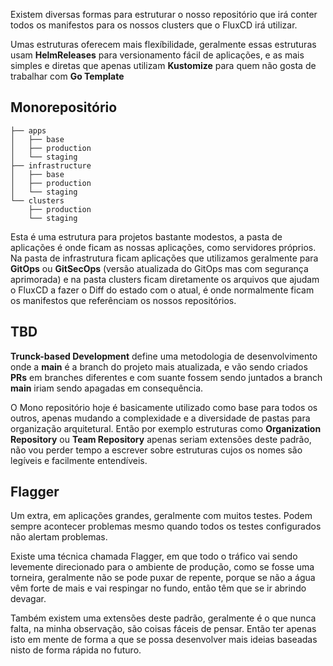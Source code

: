 Existem diversas formas para estruturar o nosso repositório que irá conter todos os manifestos para os nossos clusters que o FluxCD irá utilizar. 

Umas estruturas oferecem mais flexíbilidade, geralmente essas estruturas usam **HelmReleases** para versionamento fácil de aplicações, e as mais simples e diretas que apenas utilizam **Kustomize** para quem não gosta de trabalhar com **Go Template**

## Monorepositório

```console
├── apps
│   ├── base
│   ├── production 
│   └── staging
├── infrastructure
│   ├── base
│   ├── production 
│   └── staging
└── clusters
    ├── production
    └── staging
```

Esta é uma estrutura para projetos bastante modestos, a pasta de aplicações é onde ficam as nossas aplicações, como servidores próprios. Na pasta de infrastrutura ficam aplicações que utilizamos geralmente para **GitOps** ou **GitSecOps** (versão atualizada do GitOps mas com segurança aprimorada) e na pasta clusters ficam diretamente os arquivos que ajudam o FluxCD a fazer o Diff do estado com o atual, é onde normalmente ficam os manifestos que referênciam os nossos repositórios.

## TBD

**Trunck-based Development** define uma metodologia de desenvolvimento onde a **main** é a branch do projeto mais atualizada, e vão sendo criados **PRs** em branches diferentes e com suante fossem sendo juntados a branch **main** iriam sendo apagadas em consequência.

O Mono repositório hoje é basicamente utilizado como base para todos os outros, apenas mudando a complexidade e a diversidade de pastas para organização arquitetural. Então por exemplo estruturas como **Organization Repository** ou **Team Repository** apenas seriam extensões deste padrão, não vou perder tempo a escrever sobre estruturas cujos os nomes são legíveis e facilmente entendíveis.

## Flagger

Um extra, em aplicações grandes, geralmente com muitos testes. Podem sempre acontecer problemas mesmo quando todos os testes configurados não alertam problemas.

Existe uma técnica chamada Flagger, em que todo o tráfico vai sendo levemente direcionado para o ambiente de produção, como se fosse uma torneira, geralmente não se pode puxar de repente, porque se não a água vêm forte de mais e vai respingar no fundo, então têm que se ir abrindo devagar. 

Também existem uma extensões deste padrão, geralmente é o que nunca falta, na minha observação, são coisas fáceis de pensar. Então ter apenas isto em mente de forma a que se possa desenvolver mais ideias baseadas nisto de forma rápida no futuro.

